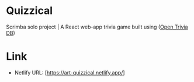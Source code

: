 # Quizzical
 
Scrimba solo project | A React web-app trivia game built using ([Open Trivia DB](https://opentdb.com/api_config.php))

# Link
* Netlify URL: [https://art-quizzical.netlify.app/]

